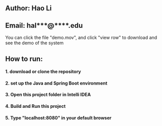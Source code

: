 ## Author: Hao Li  
## Email: hal***@****.edu

You can click the file "demo.mov", and click "view row" to download and see the demo of the system

## How to run:
#### 1. download or clone the repository
#### 2. set up the Java and Spring Boot environment
#### 3. Open this project folder in Intelli IDEA
#### 4. Build and Run this project
#### 5. Type "localhost:8080" in your default browser

